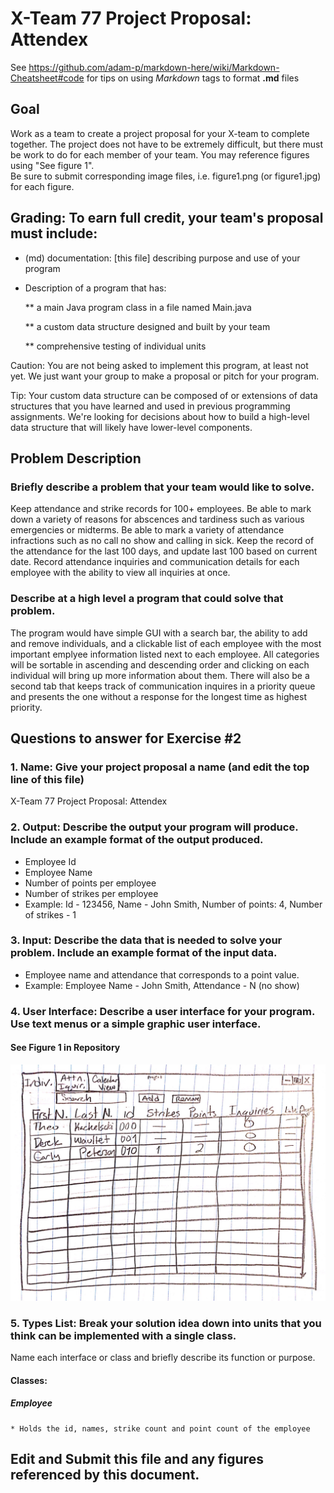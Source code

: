 # X-Team 77 Project Proposal: Attendex

See https://github.com/adam-p/markdown-here/wiki/Markdown-Cheatsheet#code for tips on using *Markdown* tags to format __.md__ files

## Goal

Work as a team to create a project proposal for your X-team to complete together.
The project does not have to be extremely difficult,
but there must be work to do for each member of your team.
You may reference figures using "See figure 1".  
Be sure to submit corresponding image files, i.e. figure1.png (or figure1.jpg) for each figure.

## Grading: To earn full credit, your team's proposal must include:

* (md) documentation: [this file] describing purpose and use of your program

* Description of a program that has:

  ** a main Java program class in a file named Main.java
  
  ** a custom data structure designed and built by your team
  
  ** comprehensive testing of individual units
  
 Caution: You are not being asked to implement this program, at least not yet. 
 We just want your group to make a proposal or pitch for your program.
 
 Tip: Your custom data structure can be composed of or extensions of data structures that you have learned and used in previous programming assignments.  We're looking for decisions about how to build a high-level data structure that will likely have lower-level components.

## Problem Description

### Briefly describe a problem that your team would like to solve.  
Keep attendance and strike records for 100+ employees. Be able to mark down a variety of reasons for abscences and tardiness such as various emergencies or midterms. Be able to mark a variety of attendance infractions such as no call no show and calling in sick.
Keep the record of the attendance for the last 100 days, and update last 100 based on current date.
Record attendance inquiries and communication details for each employee with the ability to view all inquiries at once.

### Describe at a high level a program that could solve that problem.
The program would have simple GUI with a search bar, the ability to add and remove individuals, and a clickable list of each employee with the most important emplyee information listed next to each employee. All categories will be sortable in ascending and descending order and clicking on each individual will bring up more information about them. There will also be a second tab that keeps track of communication inquires in a priority queue and presents the one without a response for the longest time as highest priority.

## Questions to answer for Exercise #2

### 1. Name: Give your project proposal a name (and edit the top line of this file)
   X-Team 77 Project Proposal: Attendex 

### 2. Output: Describe the output your program will produce.  Include an example format of the output produced.
* Employee Id
* Employee Name
* Number of points per employee
* Number of strikes per employee
* Example: Id - 123456, Name - John Smith, Number of points: 4, Number of strikes - 1
### 3. Input: Describe the data that is needed to solve your problem. Include an example format of the input data.
* Employee name and attendance that corresponds to a point value.
* Example: Employee Name - John Smith, Attendance - N (no show)

### 4. User Interface: Describe a user interface for your program.  Use text menus or a simple graphic user interface.
   #### See Figure 1 in Repository
   ![Figure1](Figure1.jpg)

### 5. Types List: Break your solution idea down into units that you think can be implemented with a single class.
   

Name each interface or class and briefly describe its function or purpose.
#### Classes:
##### Employee 
    * Holds the id, names, strike count and point count of the employee

## Edit and Submit this file and any figures referenced by this document.

